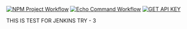 [![NPM Project Workflow](https://github.com/Darshhhhh/BCDV-4033-lab-1/actions/workflows/demo-flow.yml/badge.svg)](https://github.com/Darshhhhh/BCDV-4033-lab-1/actions/workflows/demo-flow.yml)
[![Echo Command Workflow](https://github.com/Darshhhhh/BCDV-4033-lab-1/actions/workflows/echo-command.yml/badge.svg)](https://github.com/Darshhhhh/BCDV-4033-lab-1/actions/workflows/echo-command.yml)
[![GET API KEY](https://github.com/Darshhhhh/BCDV-4033-lab-1/actions/workflows/API-KEY.yml/badge.svg)](https://github.com/Darshhhhh/BCDV-4033-lab-1/actions/workflows/API-KEY.yml)

THIS IS TEST FOR JENKINS TRY - 3
